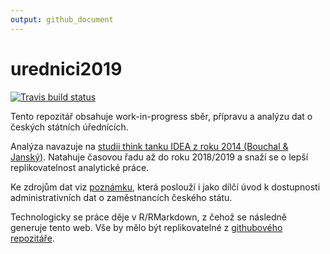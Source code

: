 ```yaml
---
output: github_document
---
```


<!-- README.md is generated from README.Rmd. Please edit that file -->



# urednici2019



<!-- badges: start -->
[![Travis build status](https://travis-ci.org/petrbouchal/urednici2019.svg?branch=master)](https://travis-ci.org/petrbouchal/urednici2019)
<!-- badges: end -->

Tento repozitář obsahuje work-in-progress sběr, přípravu a analýzu dat o českých státních úřednících.

Analýza navazuje na [studii think tanku IDEA z roku 2014 (Bouchal & Janský)](https://idea.cerge-ei.cz/studies/2014-06-statni-urednici-kolik-jich-vlastne-je-kde-a-za-jake-platy-pracuji). Natahuje časovou řadu až do roku 2018/2019 a snaží se o lepší replikovatelnost analytické práce.

Ke zdrojům dat viz [poznámku](zdroje-2019.html), která poslouží i jako dílčí úvod k dostupnosti administrativních dat o zaměstnancích českého státu.

Technologicky se práce děje v R/RMarkdown, z čehož se následně generuje tento web. Vše by mělo být replikovatelné z [githubového repozitáře](https://github.com/petrbouchal/urednici2019). 

